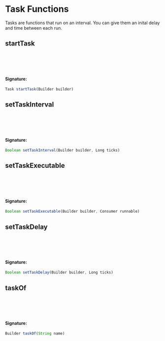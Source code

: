 # Task Functions
 Tasks are functions that run on an interval.
 You can give them an inital delay and time between each run.

## startTask

<h4 style="padding-top: 4.6rem"> Signature: </h4>

```js
Task startTask(Builder builder)
```

## setTaskInterval

<h4 style="padding-top: 4.6rem"> Signature: </h4>

```js
Boolean setTaskInterval(Builder builder, Long ticks)
```

## setTaskExecutable

<h4 style="padding-top: 4.6rem"> Signature: </h4>

```js
Boolean setTaskExecutable(Builder builder, Consumer runnable)
```

## setTaskDelay

<h4 style="padding-top: 4.6rem"> Signature: </h4>

```js
Boolean setTaskDelay(Builder builder, Long ticks)
```

## taskOf

<h4 style="padding-top: 4.6rem"> Signature: </h4>

```js
Builder taskOf(String name)
```

